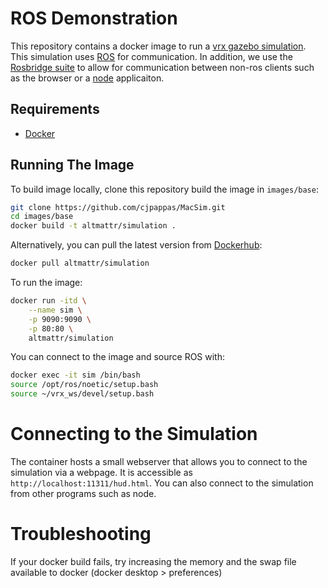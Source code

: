 # ROS Demonstration

This repository contains a docker image to run a [vrx gazebo simulation](https://github.com/osrf/vrx). This simulation uses [ROS](http://wiki.ros.org) for communication. In addition, we use the [Rosbridge suite]((http://wiki.ros.org/rosbridge_suite)) to allow for communication between non-ros clients such as the browser or a [node](https://nodejs.org/en/) applicaiton.

## Requirements
- [Docker](https://www.docker.com)

## Running The Image
To build image locally, clone this repository build the image in `images/base`:
```bash
git clone https://github.com/cjpappas/MacSim.git
cd images/base
docker build -t altmattr/simulation .
```
Alternatively, you can pull the latest version from [Dockerhub](https://hub.docker.com/):
```bash
docker pull altmattr/simulation
```

To run the image:
```bash
docker run -itd \
    --name sim \
    -p 9090:9090 \
    -p 80:80 \
    altmattr/simulation
```

You can connect to the image and source ROS with:
```bash
docker exec -it sim /bin/bash
source /opt/ros/noetic/setup.bash
source ~/vrx_ws/devel/setup.bash
```

# Connecting to the Simulation

The container hosts a small webserver that allows you to connect to the simulation via a webpage. It is accessible as `http://localhost:11311/hud.html`. You can also connect to the simulation from other programs such as node.

# Troubleshooting

If your docker build fails, try increasing the memory and the swap file available to docker (docker desktop > preferences)